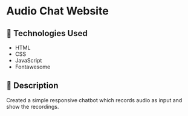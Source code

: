 # Audio Chat Website

## 📌 Technologies Used

* HTML
* CSS
* JavaScript 
* Fontawesome

## 📌 Description

Created a simple responsive chatbot which records audio as input and show the recordings.


